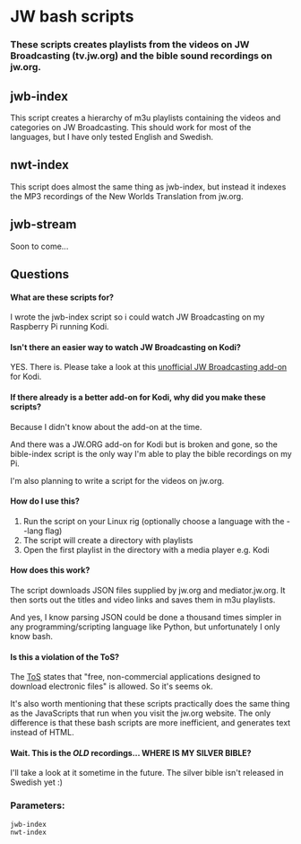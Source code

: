 # JW bash scripts

### These scripts creates playlists from the videos on JW Broadcasting (tv.jw.org) and the bible sound recordings on jw.org.

## jwb-index
This script creates a hierarchy of m3u playlists containing the videos and categories on JW Broadcasting. This should work for most of the languages, but I have only tested English and Swedish.

## nwt-index
This script does almost the same thing as jwb-index, but instead it indexes the MP3 recordings of the New Worlds Translation from jw.org.

## jwb-stream

Soon to come...

## Questions

#### What are these scripts for?

I wrote the jwb-index script so i could watch JW Broadcasting on my Raspberry Pi running Kodi.

#### Isn't there an easier way to watch JW Broadcasting on Kodi?

YES. There is. Please take a look at this [unofficial JW Broadcasting add-on](http://ca0abinary.github.io/plugin.video.jwtv-unofficial/) for Kodi.

#### If there already is a better add-on for Kodi, why did you make these scripts?

Because I didn't know about the add-on at the time.

And there was a JW.ORG add-on for Kodi but is broken and gone, so the bible-index script is the only way I'm able to play the bible recordings on my Pi.

I'm also planning to write a script for the videos on jw.org.

#### How do I use this?

1. Run the script on your Linux rig (optionally choose a language with the --lang flag)
2. The script will create a directory with playlists
3. Open the first playlist in the directory with a media player e.g. Kodi

#### How does this work?

The script downloads JSON files supplied by jw.org and mediator.jw.org. It then sorts out the titles and video links and saves them in m3u playlists.

And yes, I know parsing JSON could be done a thousand times simpler in any programming/scripting language like Python, but unfortunately I only know bash.

#### Is this a violation of the ToS?

The [ToS](http://www.jw.org/en/terms-of-use/) states that "free, non-commercial applications designed to download electronic files" is allowed. So it's seems ok.

It's also worth mentioning that these scripts practically does the same thing as the JavaScripts that run when you visit the jw.org website. The only difference is that these bash scripts are more inefficient, and generates text instead of HTML.

#### Wait. This is the *OLD* recordings... WHERE IS MY SILVER BIBLE?

I'll take a look at it sometime in the future. The silver bible isn't released in Swedish yet :)

### Parameters:
    jwb-index
    nwt-index
   